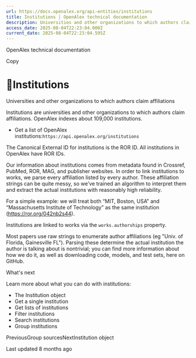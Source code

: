 ```yaml
---
url: https://docs.openalex.org/api-entities/institutions
title: Institutions | OpenAlex technical documentation
description: Universities and other organizations to which authors claim affiliations
access_date: 2025-08-04T22:23:04.000Z
current_date: 2025-08-04T22:23:04.595Z
---
```


OpenAlex technical documentation

Copy

# 🏫Institutions

Universities and other organizations to which authors claim affiliations

Institutions are universities and other organizations to which authors claim affiliations. OpenAlex indexes about 109,000 institutions.

* Get a list of OpenAlex institutions:`https://api.openalex.org/institutions`

The Canonical External ID for institutions is the ROR ID. All institutions in OpenAlex have ROR IDs.

Our information about institutions comes from metadata found in Crossref, PubMed, ROR, MAG, and publisher websites. In order to link institutions to works, we parse every affiliation listed by every author. These affiliation strings can be quite messy, so we’ve trained an algorithm to interpret them and extract the actual institutions with reasonably high reliability.

For a simple example: we will treat both “MIT, Boston, USA” and “Massachusetts Institute of Technology” as the same institution (https://ror.org/042nb2s44).

Institutions are linked to works via the `works.authorships` property.

Most papers use raw strings to enumerate author affiliations (eg "Univ. of Florida, Gainesville FL"). Parsing these determine the actual institution the author is talking about is nontrivial; you can find more information about how we do it, as well as downloading code, models, and test sets, here on GitHub.

What's next

Learn more about what you can do with institutions:

* The Institution object
* Get a single institution
* Get lists of institutions
* Filter institutions
* Search institutions
* Group institutions

PreviousGroup sourcesNextInstitution object

Last updated 8 months ago